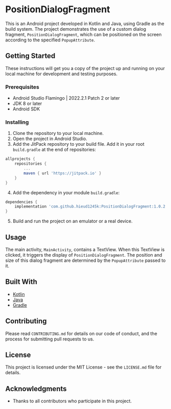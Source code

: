 # PositionDialogFragment

This is an Android project developed in Kotlin and Java, using Gradle as the build system. The project demonstrates the use of a custom dialog fragment, `PositionDialogFragment`, which can be positioned on the screen according to the specified `PopupAttribute`.

## Getting Started

These instructions will get you a copy of the project up and running on your local machine for development and testing purposes.

### Prerequisites

- Android Studio Flamingo | 2022.2.1 Patch 2 or later
- JDK 8 or later
- Android SDK

### Installing

1. Clone the repository to your local machine.
2. Open the project in Android Studio.
3. Add the JitPack repository to your build file. Add it in your root `build.gradle` at the end of repositories:

```groovy
allprojects {
    repositories {
        ...
        maven { url 'https://jitpack.io' }
    }
}
```

4. Add the dependency in your module `build.gradle`:

```groovy
dependencies {
    implementation 'com.github.hieud1245k:PositionDialogFragment:1.0.2'
}
```

5. Build and run the project on an emulator or a real device.

## Usage

The main activity, `MainActivity`, contains a TextView. When this TextView is clicked, it triggers the display of `PositionDialogFragment`. The position and size of this dialog fragment are determined by the `PopupAttribute` passed to it.

## Built With

- [Kotlin](https://kotlinlang.org/)
- [Java](https://www.java.com/)
- [Gradle](https://gradle.org/)

## Contributing

Please read `CONTRIBUTING.md` for details on our code of conduct, and the process for submitting pull requests to us.

## License

This project is licensed under the MIT License - see the `LICENSE.md` file for details.

## Acknowledgments

- Thanks to all contributors who participate in this project.
